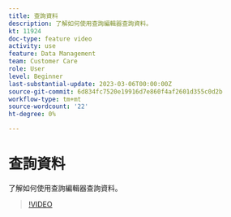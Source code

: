 ```yaml
---
title: 查詢資料
description: 了解如何使用查詢編輯器查詢資料。
kt: 11924
doc-type: feature video
activity: use
feature: Data Management
team: Customer Care
role: User
level: Beginner
last-substantial-update: 2023-03-06T00:00:00Z
source-git-commit: 6d834fc7520e19916d7e860f4af2601d355c0d2b
workflow-type: tm+mt
source-wordcount: '22'
ht-degree: 0%

---
```



# 查詢資料

了解如何使用查詢編輯器查詢資料。

>[!VIDEO](https://video.tv.adobe.com/v/3415814?quality=12)
